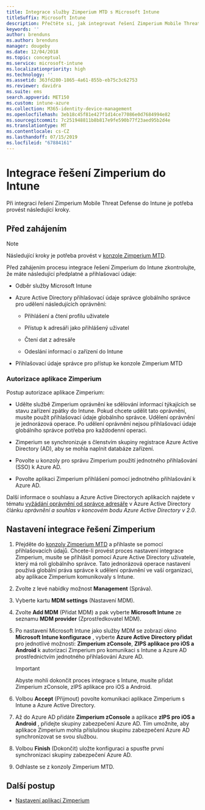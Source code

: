 ```yaml
---
title: Integrace služby Zimperium MTD s Microsoft Intune
titleSuffix: Microsoft Intune
description: Přečtěte si, jak integrovat řešení Zimperium Mobile Threat Defense s Microsoft Intune, abyste mohli regulovat přístup mobilních zařízení k firemním prostředkům.
keywords: ''
author: brenduns
ms.author: brenduns
manager: dougeby
ms.date: 12/04/2018
ms.topic: conceptual
ms.service: microsoft-intune
ms.localizationpriority: high
ms.technology: ''
ms.assetid: 363fd280-1865-4a61-855b-eb75c3c62753
ms.reviewer: davidra
ms.suite: ems
search.appverid: MET150
ms.custom: intune-azure
ms.collection: M365-identity-device-management
ms.openlocfilehash: 3eb18c45f81e427f1d14ce77086e0d7684994e82
ms.sourcegitcommit: 7c251948811b8b817e9fe590b77f23aed95b2d4e
ms.translationtype: MT
ms.contentlocale: cs-CZ
ms.lasthandoff: 07/15/2019
ms.locfileid: "67884161"
---
```

# <a name="integrate-zimperium-with-intune"></a>Integrace řešení Zimperium do Intune

Při integraci řešení Zimperium Mobile Threat Defense do Intune je potřeba provést následující kroky.

## <a name="before-you-begin"></a>Před zahájením

> [!NOTE]
> Následující kroky je potřeba provést v [konzole Zimperium MTD](https://www.zimperium.com/platform).

Před zahájením procesu integrace řešení Zimperium do Intune zkontrolujte, že máte následující předplatné a přihlašovací údaje:

- Odběr služby Microsoft Intune

- Azure Active Directory přihlašovací údaje správce globálního správce pro udělení následujících oprávnění:

  - Přihlášení a čtení profilu uživatele

  - Přístup k adresáři jako přihlášený uživatel

  - Čtení dat z adresáře

  - Odeslání informací o zařízení do Intune

- Přihlašovací údaje správce pro přístup ke konzole Zimperium MTD

### <a name="zimperium-app-authorization"></a>Autorizace aplikace Zimperium

Postup autorizace aplikace Zimperium:

- Udělte službě Zimperium oprávnění ke sdělování informací týkajících se stavu zařízení zpátky do Intune. Pokud chcete udělit tato oprávnění, musíte použít přihlašovací údaje globálního správce. Udělení oprávnění je jednorázová operace. Po udělení oprávnění nejsou přihlašovací údaje globálního správce potřeba pro každodenní operaci.

- Zimperium se synchronizuje s členstvím skupiny registrace Azure Active Directory (AD), aby se mohla naplnit databáze zařízení.

- Povolte u konzoly pro správu Zimperium použití jednotného přihlašování (SSO) k Azure AD.

- Povolte aplikaci Zimperium přihlášení pomocí jednotného přihlašování k Azure AD.

Další informace o souhlasu a Azure Active Directorych aplikacích najdete v tématu [vyžádání oprávnění od správce adresáře](https://docs.microsoft.com/azure/active-directory/develop/v2-permissions-and-consent#request-the-permissions-from-a-directory-admin) v Azure Active Directory článku *oprávnění a souhlas v koncovém bodu Azure Active Directory v 2.0*.


## <a name="to-set-up-zimperium-integration"></a>Nastavení integrace řešení Zimperium

1. Přejděte do [konzoly Zimperium MTD](https://www.zimperium.com/platform) a přihlaste se pomocí přihlašovacích údajů. Chcete-li provést proces nastavení integrace Zimperium, musíte se přihlásit pomocí Azure Active Directory uživatele, který má roli globálního správce. Tato jednorázová operace nastavení používá globální práva správce k udělení oprávnění ve vaší organizaci, aby aplikace Zimperium komunikovaly s Intune. 

2. Zvolte z levé nabídky možnost **Management** (Správa).

3. Vyberte kartu **MDM settings** (Nastavení MDM).

4. Zvolte **Add MDM** (Přidat MDM) a pak vyberte **Microsoft Intune** ze seznamu **MDM provider** (Zprostředkovatel MDM).

5. Po nastavení Microsoft Intune jako služby MDM se zobrazí okno **Microsoft Intune konfigurace** , vyberte **Azure Active Directory přidat** pro jednotlivé možnosti: **Zimperium zConsole**, **ZIPS aplikace pro iOS a Android** k autorizaci Zimperium pro komunikaci s Intune a Azure AD prostřednictvím jednotného přihlašování Azure AD.

    > [!IMPORTANT]  
    > Abyste mohli dokončit proces integrace s Intune, musíte přidat Zimperium zConsole, zIPS aplikace pro iOS a Android.

6. Volbou **Accept** (Přijmout) povolte komunikaci aplikace Zimperium s Intune a Azure Active Directory.

7. Až do Azure AD přidáte **Zimperium zConsole** a aplikace **zIPS pro iOS a Android** , přidejte skupiny zabezpečení Azure AD. Tím umožníte, aby aplikace Zimperium mohla příslušnou skupinu zabezpečení Azure AD synchronizovat se svou službou.

8. Volbou **Finish** (Dokončit) uložte konfiguraci a spusťte první synchronizaci skupiny zabezpečení Azure AD.

9. Odhlaste se z konzoly Zimperium MTD.

## <a name="next-steps"></a>Další postup

- [Nastavení aplikací Zimperium](mtd-apps-ios-app-configuration-policy-add-assign.md)

